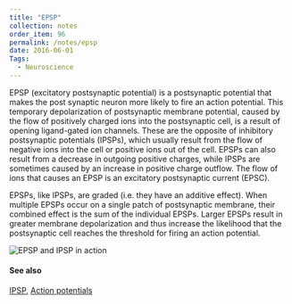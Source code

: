 ```yaml
---
title: "EPSP"
collection: notes
order_item: 96
permalink: /notes/epsp
date: 2016-06-01
Tags:
  - Neuroscience
---
```


EPSP (excitatory postsynaptic potential) is a postsynaptic potential that makes the post synaptic neuron more likely to fire an action potential. This temporary depolarization of postsynaptic membrane potential, caused by the flow of positively charged ions into the postsynaptic cell, is a result of opening ligand-gated ion channels. These are the opposite of inhibitory postsynaptic potentials (IPSPs), which usually result from the flow of negative ions into the cell or positive ions out of the cell. EPSPs can also result from a decrease in outgoing positive charges, while IPSPs are sometimes caused by an increase in positive charge outflow. The flow of ions that causes an EPSP is an excitatory postsynaptic current (EPSC).

EPSPs, like IPSPs, are graded (i.e. they have an additive effect). When multiple EPSPs occur on a single patch of postsynaptic membrane, their combined effect is the sum of the individual EPSPs. Larger EPSPs result in greater membrane depolarization and thus increase the likelihood that the postsynaptic cell reaches the threshold for firing an action potential.

![EPSP and IPSP in action](https://upload.wikimedia.org/wikipedia/commons/a/a1/IPSPsummation.JPG)


#### See also
[IPSP](/notes/ipsp), [Action potentials](/notes/action_potentials)








